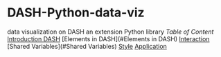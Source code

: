 # DASH-Python-data-viz
data visualization on DASH an extension Python library 
*Table of Content*
[Introduction DASH](#Introduction)
[Elements in DASH](#Elements in DASH)
[Interaction](#Interaction)
[Shared Variables](#Shared Variables)
[Style](#Style)
[Application](#Application)
